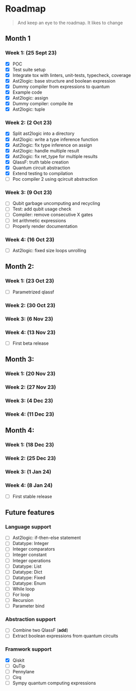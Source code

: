 # Roadmap

> And keep an eye to the roadmap. It likes to change

## Month 1

### Week 1: (25 Sept 23)
- [x] POC
- [x] Test suite setup
- [x] Integrate tox with linters, unit-tests, typecheck, coverage
- [x] Ast2logic: base structure and boolean expression
- [x] Dummy compiler from expressions to quantum
- [x] Example code
- [x] Ast2logic: assign
- [x] Dummy compiler: compile ite
- [x] Ast2logic: tuple

### Week 2: (2 Oct 23)
- [x] Split ast2logic into a directory
- [x] Ast2logic: write a type inference function
- [x] Ast2logic: fix type inference on assign
- [x] Ast2logic: handle multiple result
- [x] Ast2logic: fix ret_type for multiple results
- [x] QlassF: truth table creation
- [x] Quantum circuit abstraction
- [x] Extend testing to compilation
- [ ] Poc compiler 2 using qcircuit abstraction

### Week 3: (9 Oct 23)
- [ ] Qubit garbage uncomputing and recycling
- [ ] Test: add qubit usage check
- [ ] Compiler: remove consecutive X gates
- [ ] Int arithmetic expressions
- [ ] Properly render documentation

### Week 4: (16 Oct 23)
- [ ] Ast2logic: fixed size loops unrolling

## Month 2: 

### Week 1: (23 Oct 23)
- [ ] Parametrized qlassf

### Week 2: (30 Oct 23)
### Week 3: (6 Nov 23)

### Week 4: (13 Nov 23)

- [ ] First beta release


## Month 3:

### Week 1: (20 Nov 23)
### Week 2: (27 Nov 23)
### Week 3: (4 Dec 23)
### Week 4: (11 Dec 23)

## Month 4:

### Week 1: (18 Dec 23)
### Week 2: (25 Dec 23)
### Week 3: (1 Jan 24)

### Week 4: (8 Jan 24)

- [ ] First stable release

## Future features

### Language support

- [ ] Ast2logic: if-then-else statement
- [ ] Datatype: Integer
- [ ] Integer comparators
- [ ] Integer constant
- [ ] Integer operations
- [ ] Datatype: List
- [ ] Datatype: Dict
- [ ] Datatype: Fixed
- [ ] Datatype: Enum
- [ ] While loop
- [ ] For loop
- [ ] Recursion
- [ ] Parameter bind

### Abstraction support

- [ ] Combine two QlassF (__add__)
- [ ] Extract boolean expressions from quantum circuits

### Framwork support

- [x] Qiskit
- [ ] QuTip
- [ ] Pennylane
- [ ] Cirq
- [ ] Sympy quantum computing expressions